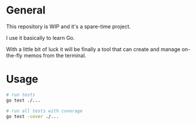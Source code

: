 # General
This repository is WIP and it's a spare-time project.

I use it basically to learn Go.

With a little bit of luck it will be finally a tool that can create and
manage on-the-fly memos from the terminal.

# Usage
```bash
# run tests
go test ./...

# run all tests with coverage
go test -cover ./...
```